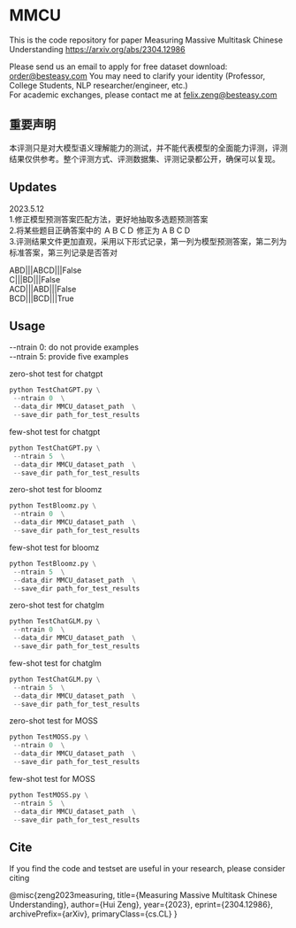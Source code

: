 # MMCU

This is the code repository for paper Measuring Massive Multitask Chinese Understanding https://arxiv.org/abs/2304.12986

Please send us an email to apply for free dataset download: order@besteasy.com
You may need to clarify your identity (Professor, College Students, NLP researcher/engineer, etc.)<br>
For academic exchanges, please contact me at felix.zeng@besteasy.com

## 重要声明

本评测只是对大模型语义理解能力的测试，并不能代表模型的全面能力评测，评测结果仅供参考。整个评测方式、评测数据集、评测记录都公开，确保可以复现。

## Updates
2023.5.12<br>
1.修正模型预测答案匹配方法，更好地抽取多选题预测答案<br>
2.将某些题目正确答案中的 ＡＢＣＤ 修正为 A B C D<br>
3.评测结果文件更加直观，采用以下形式记录，第一列为模型预测答案，第二列为标准答案，第三列记录是否答对<br>

ABD|||ABCD|||False<br>
C|||BD|||False<br>
ACD|||ABD|||False<br>
BCD|||BCD|||True<br>


## Usage

--ntrain 0: do not provide examples<br>
--ntrain 5: provide five examples<br>

zero-shot test for chatgpt
```python
python TestChatGPT.py \
 --ntrain 0  \
 --data_dir MMCU_dataset_path  \
 --save_dir path_for_test_results
```

few-shot test for chatgpt
```python
python TestChatGPT.py \
 --ntrain 5  \
 --data_dir MMCU_dataset_path  \
 --save_dir path_for_test_results
```

zero-shot test for bloomz
```python
python TestBloomz.py \
 --ntrain 0  \
 --data_dir MMCU_dataset_path  \
 --save_dir path_for_test_results
 ```
 
few-shot test for bloomz
```python
python TestBloomz.py \
 --ntrain 5  \
 --data_dir MMCU_dataset_path  \
 --save_dir path_for_test_results
 ```

zero-shot test for chatglm
```python
python TestChatGLM.py \
 --ntrain 0  \
 --data_dir MMCU_dataset_path  \
 --save_dir path_for_test_results
 ```

few-shot test for chatglm
```python
python TestChatGLM.py \
 --ntrain 5  \
 --data_dir MMCU_dataset_path  \
 --save_dir path_for_test_results
 ```

zero-shot test for MOSS
```python
python TestMOSS.py \
 --ntrain 0  \
 --data_dir MMCU_dataset_path  \
 --save_dir path_for_test_results
 ```
 
few-shot test for MOSS
```python
python TestMOSS.py \
 --ntrain 5  \
 --data_dir MMCU_dataset_path  \
 --save_dir path_for_test_results
 ```

## Cite
If you find the code and testset are useful in your research, please consider citing

@misc{zeng2023measuring,
      title={Measuring Massive Multitask Chinese Understanding}, 
      author={Hui Zeng},
      year={2023},
      eprint={2304.12986},
      archivePrefix={arXiv},
      primaryClass={cs.CL}
}
